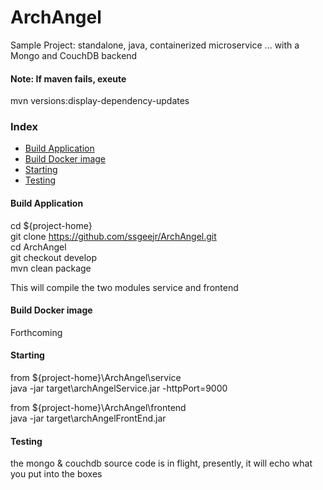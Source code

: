 # ArchAngel
Sample Project: standalone, java, containerized microservice ... with a Mongo and CouchDB backend

#### Note: If maven fails, exeute  
mvn versions:display-dependency-updates

### Index
* [Build Application](#build-application)
* [Build Docker image](#build-docker-image)
* [Starting](#starting)
* [Testing](#testing)

#### Build Application
cd ${project-home}  
git clone https://github.com/ssgeejr/ArchAngel.git  
cd ArchAngel  
git checkout develop  
mvn clean package  

This will compile the two modules service and frontend

#### Build Docker image
Forthcoming

#### Starting

from ${project-home}\ArchAngel\service  
java -jar target\archAngelService.jar -httpPort=9000  

from ${project-home}\ArchAngel\frontend  
java -jar target\archAngelFrontEnd.jar  


#### Testing
the mongo & couchdb source code is in flight, presently, it will echo what you put into the boxes


